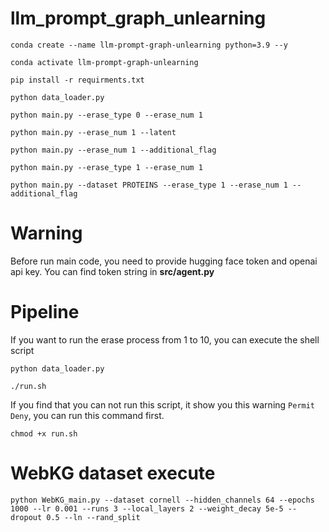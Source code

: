 # llm_prompt_graph_unlearning

```shell
conda create --name llm-prompt-graph-unlearning python=3.9 --y

conda activate llm-prompt-graph-unlearning

pip install -r requirments.txt

python data_loader.py

python main.py --erase_type 0 --erase_num 1

python main.py --erase_num 1 --latent

python main.py --erase_num 1 --additional_flag

python main.py --erase_type 1 --erase_num 1

python main.py --dataset PROTEINS --erase_type 1 --erase_num 1 --additional_flag
```

# Warning

Before run main code, you need to provide hugging face token and openai api key. You can find token string in **src/agent.py**

# Pipeline

If you want to run the erase process from 1 to 10, you can execute the shell script

```shell
python data_loader.py

./run.sh
```

If you find that you can not run this script, it show you this warning `Permit Deny`, you can run this command first.

```shell
chmod +x run.sh
```

# WebKG dataset execute

```shell
python WebKG_main.py --dataset cornell --hidden_channels 64 --epochs 1000 --lr 0.001 --runs 3 --local_layers 2 --weight_decay 5e-5 --dropout 0.5 --ln --rand_split
```